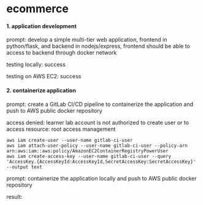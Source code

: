 # ecommerce

#### 1. application development

prompt: develop a simple multi-tier web application, frontend in python/flask, and backend in nodejs/express, frontend should be able to access to backend through docker network

testing locally: success

testing on AWS EC2: success

#### 2. containerize application

prompt: create a GitLab CI/CD pipeline to containerize the application and push to AWS public docker repository

access denied: learner lab account is not authorized to create user or to access resource: root access management

```
aws iam create-user --user-name gitlab-ci-user
aws iam attach-user-policy --user-name gitlab-ci-user --policy-arn arn:aws:iam::aws:policy/AmazonEC2ContainerRegistryPowerUser
aws iam create-access-key --user-name gitlab-ci-user --query 'AccessKey.{AccessKeyId:AccessKeyId,SecretAccessKey:SecretAccessKey}' --output text
```

prompt: containerize the application locally and push to AWS public docker repository

result: 